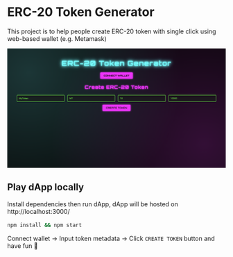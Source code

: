 # ERC-20 Token Generator

This project is to help people create ERC-20 token with single click using web-based wallet (e.g. Metamask)

![ERC-20 Token Generator](./public/demo.png)

## Play dApp locally

Install dependencies then run dApp, dApp will be hosted on http://localhost:3000/

```bash
npm install && npm start
```

Connect wallet -> Input token metadata -> Click `CREATE TOKEN` button and have fun :rocket:
